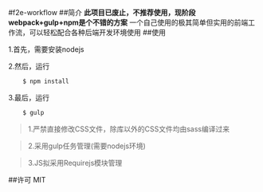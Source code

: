 #f2e-workflow
##简介
**此项目已废止，不推荐使用，现阶段webpack+gulp+npm是个不错的方案**
一个自己使用的极其简单但实用的前端工作流，可以轻松配合各种后端开发环境使用
##使用

1.首先，需要安装nodejs

2.然后，运行

```javascript
    $ npm install
```

3.最后，运行 

```javascript
    $ gulp
```

> 1.严禁直接修改CSS文件，除库以外的CSS文件均由sass编译过来

> 2.采用gulp任务管理(需要nodejs环境)

> 3.JS拟采用Requirejs模块管理

##许可
MIT
